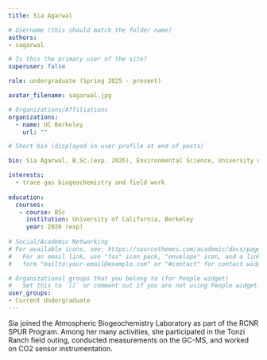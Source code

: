 ```yaml
---
title: Sia Agarwal

# Username (this should match the folder name)
authors:
- sagarwal

# Is this the primary user of the site?
superuser: false

role: undergraduate (Spring 2025 - present)

avatar_filename: sagarwal.jpg

# Organizations/Affiliations
organizations:
  - name: UC Berkeley
    url: ""

# Short bio (displayed in user profile at end of posts)

bio: Sia Agarwal, B.Sc.(exp. 2026), Environmental Science, University of California at Berkeley. SPUR researcher in Atmospheric Biogeochemistry Lab (Jan 2025- July 2025).   

interests:
  - trace gas biogeochemistry and field work
  
education:
  courses:
   - course: BSc  
     institution: University of California, Berkeley
     year: 2026 (exp)
      
# Social/Academic Networking
# For available icons, see: https://sourcethemes.com/academic/docs/page-builder/#icons
#   For an email link, use "fas" icon pack, "envelope" icon, and a link in the
#   form "mailto:your-email@example.com" or "#contact" for contact widget.

# Organizational groups that you belong to (for People widget)
#   Set this to `[]` or comment out if you are not using People widget.
user_groups:
- Current Undergraduate
---
```


Sia joined the Atmospheric Biogeochemistry Laboratory as part of the RCNR SPUR Program. Among her many activities, she participated in the Tonzi Ranch field outing, conducted measurements on the GC-MS, and worked on CO2 sensor instrumentation. 
